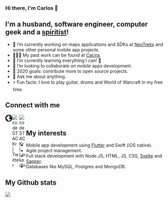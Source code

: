 ### Hi there, I'm Carlos 👋

## I'm a husband, software engineer, computer geek and a [spiritist](https://www.spiritist.us/spiritism)!
- 🔭 I’m currently working on maps applications and SDKs at [NeoTreks](https://neotreks.com) and some other personal mobile app projects.
- 🧑🏼‍💻 My past work can be found at [Cacira](https://cacira.com).
- 🌱 I’m currently learning everything I can! 🤣
- 👯 I’m looking to collaborate on mobile apps development.
- 🥅 2020 goals: contribute more to open source projects.
- 💬 Ask me about anything.
- ⚡ Fun facts: I love to play guitar, drums and World of Warcraft in my free time.

## Connect with me

[<img align="left" alt="website" width="22px" src="https://raw.githubusercontent.com/iconic/open-iconic/master/svg/globe.svg" />](https://cetorres.com)
[<img align="left" alt="codeSTACKr | Twitter" width="22px" src="https://cdn.jsdelivr.net/npm/simple-icons@v3/icons/twitter.svg" />](https://twitter.com/cetorres)
[<img align="left" alt="codeSTACKr | LinkedIn" width="22px" src="https://cdn.jsdelivr.net/npm/simple-icons@v3/icons/linkedin.svg" />](https://linkedin.com/in/cetorres)
<br />

## My interests

- Mobile app development using [Flutter](https://flutter.dev) and Swift (iOS native).
- Agile project management.
- Full stack development with Node.JS, HTML, JS, CSS, [Svelte](https://svelte.dev) and [Sapper](https://sapper.svelte.dev).
- Databases like MySQL, Postgres and MongoDB.

## My Github stats

<img src="https://github-readme-stats.vercel.app/api?username=cetorres&show_icons=true&theme=default" />
